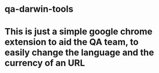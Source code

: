 # qa-darwin-tools

# This is just a simple google chrome extension to aid the QA team, to easily change the language and the currency of an URL